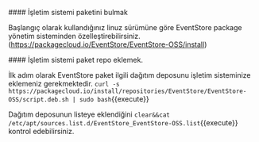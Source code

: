 #### İşletim sistemi paketini bulmak

Başlangıç olarak kullandığınız linuz sürümüne göre EventStore package yönetim sisteminden özelleştirebilirsiniz.
(https://packagecloud.io/EventStore/EventStore-OSS/install)


#### İşletim sistemi paket repo eklemek.

İlk adım olarak EventStore paket ilgili dağıtım deposunu işletim sisteminize eklemeniz gerekmektedir.
`curl -s https://packagecloud.io/install/repositories/EventStore/EventStore-OSS/script.deb.sh | sudo bash`{{execute}}

Dağıtım deposunun listeye eklendiğini 
`clear&&cat /etc/apt/sources.list.d/EventStore_EventStore-OSS.list`{{execute}} kontrol edebilirsiniz.
